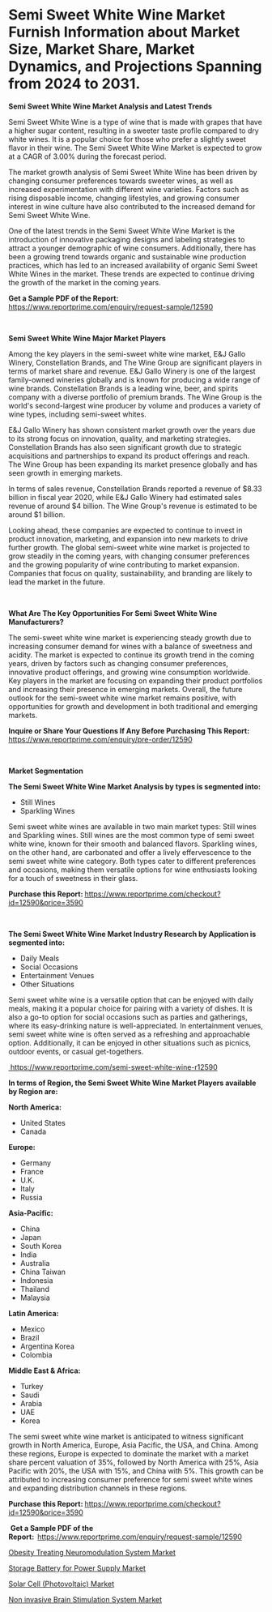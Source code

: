 <p><h1>Semi Sweet White Wine Market Furnish Information about Market Size, Market Share, Market Dynamics, and Projections Spanning from 2024 to 2031.</h1></p><p><strong>Semi Sweet White Wine Market Analysis and Latest Trends</strong></p>
<p><p>Semi Sweet White Wine is a type of wine that is made with grapes that have a higher sugar content, resulting in a sweeter taste profile compared to dry white wines. It is a popular choice for those who prefer a slightly sweet flavor in their wine. The Semi Sweet White Wine Market is expected to grow at a CAGR of 3.00% during the forecast period.</p><p>The market growth analysis of Semi Sweet White Wine has been driven by changing consumer preferences towards sweeter wines, as well as increased experimentation with different wine varieties. Factors such as rising disposable income, changing lifestyles, and growing consumer interest in wine culture have also contributed to the increased demand for Semi Sweet White Wine.</p><p>One of the latest trends in the Semi Sweet White Wine Market is the introduction of innovative packaging designs and labeling strategies to attract a younger demographic of wine consumers. Additionally, there has been a growing trend towards organic and sustainable wine production practices, which has led to an increased availability of organic Semi Sweet White Wines in the market. These trends are expected to continue driving the growth of the market in the coming years.</p></p>
<p><strong>Get a Sample PDF of the Report:&nbsp;</strong> <a href="https://www.reportprime.com/enquiry/request-sample/12590">https://www.reportprime.com/enquiry/request-sample/12590</a></p>
<p>&nbsp;</p>
<p><strong>Semi Sweet White Wine Major Market Players</strong></p>
<p><p>Among the key players in the semi-sweet white wine market, E&J Gallo Winery, Constellation Brands, and The Wine Group are significant players in terms of market share and revenue. E&J Gallo Winery is one of the largest family-owned wineries globally and is known for producing a wide range of wine brands. Constellation Brands is a leading wine, beer, and spirits company with a diverse portfolio of premium brands. The Wine Group is the world's second-largest wine producer by volume and produces a variety of wine types, including semi-sweet whites.</p><p>E&J Gallo Winery has shown consistent market growth over the years due to its strong focus on innovation, quality, and marketing strategies. Constellation Brands has also seen significant growth due to strategic acquisitions and partnerships to expand its product offerings and reach. The Wine Group has been expanding its market presence globally and has seen growth in emerging markets.</p><p>In terms of sales revenue, Constellation Brands reported a revenue of $8.33 billion in fiscal year 2020, while E&J Gallo Winery had estimated sales revenue of around $4 billion. The Wine Group's revenue is estimated to be around $1 billion.</p><p>Looking ahead, these companies are expected to continue to invest in product innovation, marketing, and expansion into new markets to drive further growth. The global semi-sweet white wine market is projected to grow steadily in the coming years, with changing consumer preferences and the growing popularity of wine contributing to market expansion. Companies that focus on quality, sustainability, and branding are likely to lead the market in the future.</p></p>
<p>&nbsp;</p>
<p><strong>What Are The Key Opportunities For Semi Sweet White Wine Manufacturers?</strong></p>
<p><p>The semi-sweet white wine market is experiencing steady growth due to increasing consumer demand for wines with a balance of sweetness and acidity. The market is expected to continue its growth trend in the coming years, driven by factors such as changing consumer preferences, innovative product offerings, and growing wine consumption worldwide. Key players in the market are focusing on expanding their product portfolios and increasing their presence in emerging markets. Overall, the future outlook for the semi-sweet white wine market remains positive, with opportunities for growth and development in both traditional and emerging markets.</p></p>
<p><strong>Inquire or Share Your Questions If Any Before Purchasing This Report:</strong> <a href="https://www.reportprime.com/enquiry/pre-order/12590">https://www.reportprime.com/enquiry/pre-order/12590</a></p>
<p>&nbsp;</p>
<p><strong>Market Segmentation</strong></p>
<p><strong>The Semi Sweet White Wine Market Analysis by types is segmented into:</strong></p>
<p><ul><li>Still Wines</li><li>Sparkling Wines</li></ul></p>
<p><p>Semi sweet white wines are available in two main market types: Still wines and Sparkling wines. Still wines are the most common type of semi sweet white wine, known for their smooth and balanced flavors. Sparkling wines, on the other hand, are carbonated and offer a lively effervescence to the semi sweet white wine category. Both types cater to different preferences and occasions, making them versatile options for wine enthusiasts looking for a touch of sweetness in their glass.</p></p>
<p><strong>Purchase this Report:&nbsp;</strong><a href="https://www.reportprime.com/checkout?id=12590&price=3590">https://www.reportprime.com/checkout?id=12590&price=3590</a></p>
<p>&nbsp;</p>
<p><strong>The Semi Sweet White Wine Market Industry Research by Application is segmented into:</strong></p>
<p><ul><li>Daily Meals</li><li>Social Occasions</li><li>Entertainment Venues</li><li>Other Situations</li></ul></p>
<p><p>Semi sweet white wine is a versatile option that can be enjoyed with daily meals, making it a popular choice for pairing with a variety of dishes. It is also a go-to option for social occasions such as parties and gatherings, where its easy-drinking nature is well-appreciated. In entertainment venues, semi sweet white wine is often served as a refreshing and approachable option. Additionally, it can be enjoyed in other situations such as picnics, outdoor events, or casual get-togethers.</p></p>
<p><a href="https://www.reportprime.com/semi-sweet-white-wine-r12590">&nbsp;https://www.reportprime.com/semi-sweet-white-wine-r12590</a></p>
<p><strong>In terms of Region, the Semi Sweet White Wine Market Players available by Region are:</strong></p>
<p>
    <p> <strong> North America: </strong>
        <ul>
            <li>United States</li>
            <li>Canada</li>
        </ul>
        </p> 
    <p> <strong> Europe: </strong>
        <ul>
            <li>Germany</li>
            <li>France</li>
            <li>U.K.</li>
            <li>Italy</li>
            <li>Russia</li>
        </ul>
        </p> 
    <p> <strong> Asia-Pacific: </strong>
        <ul>
            <li>China</li>
            <li>Japan</li>
            <li>South Korea</li>
            <li>India</li>
            <li>Australia</li>
            <li>China Taiwan</li>
            <li>Indonesia</li>
            <li>Thailand</li>
            <li>Malaysia</li>
        </ul>
        </p> 
    <p> <strong> Latin America: </strong>
        <ul>
            <li>Mexico</li>
            <li>Brazil</li>
            <li>Argentina Korea</li>
            <li>Colombia</li>
        </ul>
        </p> 
    <p> <strong> Middle East & Africa: </strong>
        <ul>
            <li>Turkey</li>
            <li>Saudi</li>
            <li>Arabia</li>
            <li>UAE</li>
            <li>Korea</li>
        </ul>
    </p>
    </p>
<p><p>The semi sweet white wine market is anticipated to witness significant growth in North America, Europe, Asia Pacific, the USA, and China. Among these regions, Europe is expected to dominate the market with a market share percent valuation of 35%, followed by North America with 25%, Asia Pacific with 20%, the USA with 15%, and China with 5%. This growth can be attributed to increasing consumer preference for semi sweet white wines and expanding distribution channels in these regions.</p></p>
<p><strong>Purchase this Report: </strong><a href="https://www.reportprime.com/checkout?id=12590&price=3590">https://www.reportprime.com/checkout?id=12590&price=3590</a></p>
<p>&nbsp;<strong>Get a Sample PDF of the Report:&nbsp;&nbsp;</strong><a href="https://www.reportprime.com/enquiry/request-sample/12590">https://www.reportprime.com/enquiry/request-sample/12590</a></p>
<p><strong></strong></p>
<p><p><a href="https://issuu.com/reportprime-2/docs/obesity-treating-neuromodulation-system-market-siz">Obesity Treating Neuromodulation System Market</a></p><p><a href="https://github.com/arionmp/Market-Research-Report-List-4/blob/main/storage-battery-for-power-supply-market.md">Storage Battery for Power Supply Market</a></p><p><a href="https://github.com/markusgodoy/Market-Research-Report-List-4/blob/main/solar-cell-photovoltaic-market.md">Solar Cell (Photovoltaic) Market</a></p><p><a href="https://issuu.com/reportprime-2/docs/non-invasive-brain-stimulation-system-market-size-">Non invasive Brain Stimulation System Market</a></p></p>